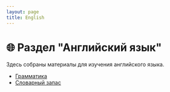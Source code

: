 ```yaml
---
layout: page
title: English
---
```


# 🌐 Раздел "Английский язык"

Здесь собраны материалы для изучения английского языка.

- [Грамматика](/languages/english/grammar)
- [Словарный запас](/languages/english/vocabulary)
